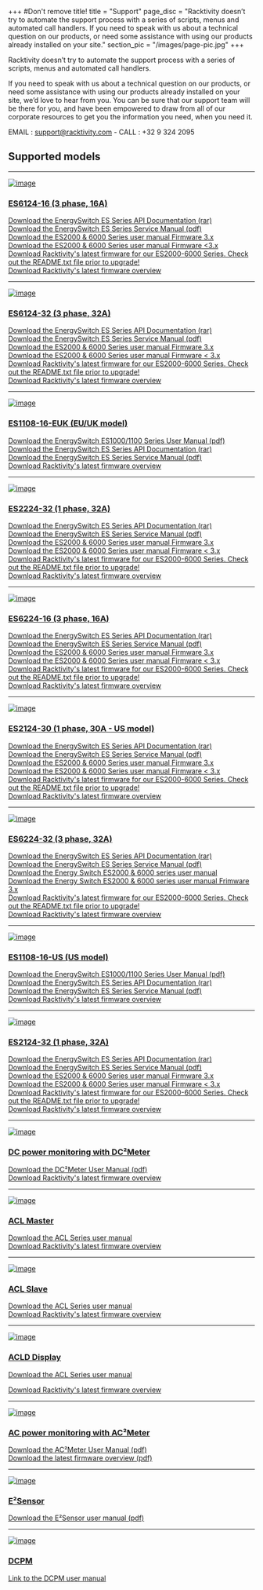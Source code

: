 +++
#Don't remove title!
title = "Support"
page_disc = "Racktivity doesn’t try to automate the support process with a series of scripts, menus and automated call handlers. If you need to speak with us about a technical question on our products, or need some assistance with using our products already installed on your site."
section_pic = "/images/page-pic.jpg"
+++

Racktivity doesn’t try to automate the support process with a series of scripts, menus and automated call handlers.

If you need to speak with us about a technical question on our products, or need some assistance with using our products already installed on your site, we’d love to hear from you. 
You can be sure that our support team will be there for you, and have been empowered to draw from all of our corporate resources
to get you the information you need, when you need it.

EMAIL : support@racktivity.com - CALL : +32 9 324 2095



## Supported models
---------------------------------------

[![image](/images/products_energyswitch_0U_gallery1%5B3%5D.png?itok=2pYUKPQ5)](/products/rack-power-management/es6124-16-3-phase-16a)



### [ES6124-16 (3 phase, 16A)](/products/rack-power-management/es6124-16-3-phase-16a)<br>




 
[Download the EnergySwitch ES Series API Documentation (rar)](/rar/ES_Series_-_API_Information_package_2.rar "ES_Series_-_API_Information_package.rar")    
[Download the EnergySwitch ES Series Service Manual (pdf)](/pdf/Racktivity_EnergySwitch_ES%2520Series-Service_Manual%5B1%5D_0.pdf "Racktivity_EnergySwitch_ES%20Series-Service_Manual[1].pdf")    
[Download the ES2000 & 6000 Series user manual Firmware 3.x](/pdf/ES2000%20%26%206000%20Series%20-%20User%20Manual%20v3.0_3.pdf "ES2000 &amp; 6000 Series - User Manual v3.0.pdf")    
[Download the ES2000 & 6000 Series user manual Firmware <3.x](/pdf/ES2000%20%26%206000%20Series%20-%20User%20Manual_0.pdf "ES2000 &amp; 6000 Series - User Manual.pdf")    
[Download Racktivity's latest firmware for our ES2000-6000 Series. Check out the README.txt file prior to upgrade!](/pdf/Racktivity_ES2000-6000_Series_v3.2.0.7_Firmware_Update_Package_1.rar "Racktivity_ES2000-6000_Series_v3.2.0.7_Firmware_Update_Package.rar")    
[Download Racktivity's latest firmware overview](/pdf/VersionTracker_0.pdf "VersionTracker.pdf")



----------------------------------------


[![image](/images/products_energyswitch_0U_gallery1%5B1%5D_0.png?itok=Sc5Ny2VK)](/products/rack-power-management/es6124-32-3-phase-32a)

### [ES6124-32 (3 phase, 32A)](/products/rack-power-management/es6124-32-3-phase-32a) <br>



[Download the EnergySwitch ES Series API Documentation (rar)](/rar/ES_Series_-_API_Information_package_3.rar "ES_Series_-_API_Information_package.rar")    
[Download the EnergySwitch ES Series Service Manual (pdf)](/pdf/Racktivity_EnergySwitch_ES%2520Series-Service_Manual%5B1%5D_1.pdf "Racktivity_EnergySwitch_ES%20Series-Service_Manual[1].pdf")    
[Download the ES2000 & 6000 Series user manual Firmware 3.x](/pdf/ES2000%20%26%206000%20Series%20-%20User%20Manual%20v3.0_5.pdf "ES2000 &amp; 6000 Series - User Manual v3.0.pdf")    
[Download the ES2000 & 6000 Series user manual Firmware < 3.x](/pdf/ES2000%20%26%206000%20Series%20-%20User%20Manual_1.pdf "ES2000 &amp; 6000 Series - User Manual.pdf")    
[Download Racktivity's latest firmware for our ES2000-6000 Series. Check out the README.txt file prior to upgrade!](/pdf/Racktivity_ES2000-6000_Series_v3.2.0.7_Firmware_Update_Package_2.rar "Racktivity_ES2000-6000_Series_v3.2.0.7_Firmware_Update_Package.rar")    
[Download Racktivity's latest firmware overview](/pdf/VersionTracker_1.pdf "VersionTracker.pdf")


--------------------------------------

[![image](/images/products_energyswitch_1U_gallery2%5B1%5D.png?itok=1FfKUs5J)](/products/rack-power-management/es1108-16-euk-euuk)

### [ES1108-16-EUK (EU/UK model)](/products/rack-power-management/es1108-16-euk-euuk)<br>



[Download the EnergySwitch ES1000/1100 Series User Manual (pdf)](/pdf/ES1000%20%26%201100%20Series%20-%20User%20Manual_0.pdf "ES1000 &amp; 1100 Series - User Manual.pdf")    
[Download the EnergySwitch ES Series API Documentation (rar)](/rar/ES_Series_-_API_Information_package_4.rar "ES_Series_-_API_Information_package.rar")    
[Download the EnergySwitch ES Series Service Manual (pdf)](/pdf/Racktivity_EnergySwitch_ES%2520Series-Service_Manual_0%5B1%5D.pdf "Racktivity_EnergySwitch_ES%20Series-Service_Manual_0[1].pdf")    
[Download Racktivity's latest firmware overview](/pdf/VersionTracker23may2014_3.pdf "VersionTracker23may2014.pdf")<br>

-------------------------------------


[![image](/images/products_energyswitch_0U_gallery2%5B1%5D%5B1%5D.png?itok=KhPD3BIb)](/products/rack-power-management/es2224-32-1-phase-32a)

### [ES2224-32 (1 phase, 32A)](/products/rack-power-management/es2224-32-1-phase-32a)<br>

[Download the EnergySwitch ES Series API Documentation (rar)](/rar/ES_Series_-_API_Information_package_1_0.rar "ES_Series_-_API_Information_package_1.rar")    
[Download the EnergySwitch ES Series Service Manual (pdf)](/pdf/Racktivity_EnergySwitch_ES%2520Series-Service_Manual%5B1%5D_2.pdf "Racktivity_EnergySwitch_ES%20Series-Service_Manual[1].pdf")    
[Download the ES2000 & 6000 Series user manual Firmware 3.x](/pdf/ES2000%20%26%206000%20Series%20-%20User%20Manual%20v3.0_7.pdf "ES2000 &amp; 6000 Series - User Manual v3.0.pdf")    
[Download the ES2000 & 6000 Series user manual Firmware < 3.x](/pdf/ES2000%20%26%206000%20Series%20-%20User%20Manual_2.pdf "ES2000 &amp; 6000 Series - User Manual.pdf")    
[Download Racktivity's latest firmware for our ES2000-6000 Series. Check out the README.txt file prior to upgrade!](/pdf/Racktivity_ES2000-6000_Series_v3.2.0.7_Firmware_Update_Package_3.rar "Racktivity_ES2000-6000_Series_v3.2.0.7_Firmware_Update_Package.rar")    
[Download Racktivity's latest firmware overview](/pdf/VersionTracker_2.pdf "VersionTracker.pdf")

---------------------------------------

[![image](/images/products_energyswitch_0U_gallery2%5B1%5D%5B3%5D.png?itok=1GEqA3kq)](/products/rack-power-management/es6224-16-3-phase-16a)

### [ES6224-16 (3 phase, 16A)](/products/rack-power-management/es6224-16-3-phase-16a)<br>



[Download the EnergySwitch ES Series API Documentation (rar)](/rar/ES_Series_-_API_Information_package_1_1.rar "ES_Series_-_API_Information_package_1.rar")    
[Download the EnergySwitch ES Series Service Manual (pdf)](/pdf/Racktivity_EnergySwitch_ES%2520Series-Service_Manual%5B1%5D_3.pdf "Racktivity_EnergySwitch_ES%20Series-Service_Manual[1].pdf")    
[Download the ES2000 & 6000 Series user manual Firmware 3.x](/pdf/ES2000%20%26%206000%20Series%20-%20User%20Manual%20v3.0_9.pdf "ES2000 &amp; 6000 Series - User Manual v3.0.pdf")    
[Download the ES2000 & 6000 Series user manual Firmware < 3.x](/pdf/ES2000%20%26%206000%20Series%20-%20User%20Manual_3.pdf "ES2000 &amp; 6000 Series - User Manual.pdf")    
[Download Racktivity's latest firmware for our ES2000-6000 Series. Check out the README.txt file prior to upgrade!](/pdf/Racktivity_ES2000-6000_Series_v3.2.0.7_Firmware_Update_Package_4.rar "Racktivity_ES2000-6000_Series_v3.2.0.7_Firmware_Update_Package.rar")    
[Download Racktivity's latest firmware overview](/pdf/VersionTracker_3.pdf "VersionTracker.pdf")

----------------------------------------


[![image](/images/products_energyswitch_0U_gallery1%5B1%5D%5B1%5D.png?itok=sKRJIw9y)](/products/rack-power-management/es2124-30-1-phase-30a-us)



### [ES2124-30 (1 phase, 30A - US model)](/products/rack-power-management/es2124-30-1-phase-30a-us)<br>




 
[Download the EnergySwitch ES Series API Documentation (rar)](/rar/ES_Series_-_API_Information_package_1_2.rar "ES_Series_-_API_Information_package_1.rar")    
[Download the EnergySwitch ES Series Service Manual (pdf)](/pdf/Racktivity_EnergySwitch_ES%2520Series-Service_Manual%5B1%5D_4.pdf "Racktivity_EnergySwitch_ES%20Series-Service_Manual[1].pdf")    
[Download the ES2000 & 6000 Series user manual Firmware 3.x](/pdf/ES2000%20%26%206000%20Series%20-%20User%20Manual%20v3.0_11.pdf "ES2000 &amp; 6000 Series - User Manual v3.0.pdf")    
[Download the ES2000 & 6000 Series user manual Firmware < 3.x](/pdf/ES2000%20%26%206000%20Series%20-%20User%20Manual_5.pdf "ES2000 &amp; 6000 Series - User Manual.pdf")    
[Download Racktivity's latest firmware for our ES2000-6000 Series. Check out the README.txt file prior to upgrade!](/pdf/Racktivity_ES2000-6000_Series_v3.2.0.7_Firmware_Update_Package_5.rar "Racktivity_ES2000-6000_Series_v3.2.0.7_Firmware_Update_Package.rar")    
[Download Racktivity's latest firmware overview](/pdf/VersionTracker_4.pdf "VersionTracker.pdf")

----------------------------------------

[![image](/images/products_energyswitch_0U_gallery1.png?itok=slFXMJMw)](/products/rack-power-management/es6224-32-3-phase-32a)



### [ES6224-32 (3 phase, 32A)](/products/rack-power-management/es6224-32-3-phase-32a)<br>




 
[Download the EnergySwitch ES Series API Documentation (rar)](/rar/ES_Series_-_API_Information_package.rar "ES_Series_-_API_Information_package.rar")    
[Download the EnergySwitch ES Series Service Manual (pdf)](/pdf/Racktivity_EnergySwitch_ES%20Series-Service_Manual.pdf "Racktivity_EnergySwitch_ES Series-Service_Manual.pdf")    
[Download the Energy Switch ES2000 & 6000 series user manual](/pdf/ES2000%20%26%206000%20Series%20-%20User%20Manual_4.pdf "ES2000 &amp; 6000 Series - User Manual.pdf")    
[Download the Energy Switch ES2000 & 6000 series user manual Frimware 3.x](/pdf/ES2000%20%26%206000%20Series%20-%20User%20Manual%20v3.0.pdf "ES2000 &amp; 6000 Series - User Manual v3.0.pdf")    
[Download Racktivity's latest firmware for our ES2000-6000 Series. Check out the README.txt file prior to upgrade!](/pdf/Racktivity_ES2000-6000_Series_v3.2.0.7_Firmware_Update_Package.rar "Racktivity_ES2000-6000_Series_v3.2.0.7_Firmware_Update_Package.rar")    
[Download Racktivity's latest firmware overview](/pdf/VersionTracker_5.pdf "VersionTracker.pdf")

----------------------------------------

[![image](/images/products_energyswitch_1U_gallery2.png?itok=d9tqsElh)](/products/rack-power-management/es1108-16-us-us)



### [ES1108-16-US (US model)](/products/rack-power-management/es1108-16-us-us)<br>





[Download the EnergySwitch ES1000/1100 Series User Manual (pdf)](/pdf/ES1000%20%26%201100%20Series%20-%20User%20Manual.pdf "ES1000 &amp; 1100 Series - User Manual.pdf")    
[Download the EnergySwitch ES Series API Documentation (rar)](/rar/ES_Series_-_API_Information_package_0.rar "ES_Series_-_API_Information_package.rar")    
[Download the EnergySwitch ES Series Service Manual (pdf)](/pdf/Racktivity_EnergySwitch_ES%20Series-Service_Manual_0.pdf "Racktivity_EnergySwitch_ES Series-Service_Manual.pdf")    
[Download Racktivity's latest firmware overview](/pdf/VersionTracker23may2014_6.pdf "VersionTracker23may2014.pdf")<br>



----------------------------------------

[![image](/images/products_energyswitch_0U_gallery1%5B1%5D.png?itok=zdqn_nRt)](/products/rack-power-management/es2124-32-1-phase-32a)



### [ES2124-32 (1 phase, 32A)](/products/rack-power-management/es2124-32-1-phase-32a)<br>




 
[Download the EnergySwitch ES Series API Documentation (rar)](/rar/ES_Series_-_API_Information_package_1.rar "ES_Series_-_API_Information_package.rar")    
[Download the EnergySwitch ES Series Service Manual (pdf)](/pdf/Racktivity_EnergySwitch_ES%2520Series-Service_Manual%5B1%5D.pdf "Racktivity_EnergySwitch_ES%20Series-Service_Manual[1].pdf")    
[Download the ES2000 & 6000 Series user manual Firmware 3.x](/pdf/ES2000%20%26%206000%20Series%20-%20User%20Manual%20v3.0_1.pdf "ES2000 &amp; 6000 Series - User Manual v3.0.pdf")    
[Download the ES2000 & 6000 Series user manual Firmware < 3.x](/pdf/ES2000%20%26%206000%20Series%20-%20User%20Manual.pdf "ES2000 &amp; 6000 Series - User Manual.pdf")    
[Download Racktivity's latest firmware for our ES2000-6000 Series. Check out the README.txt file prior to upgrade!](/pdf/Racktivity_ES2000-6000_Series_v3.2.0.7_Firmware_Update_Package_0.rar "Racktivity_ES2000-6000_Series_v3.2.0.7_Firmware_Update_Package.rar")    
[Download Racktivity's latest firmware overview](/pdf/VersionTracker.pdf "VersionTracker.pdf")

----------------------------------------




[![image](/images/products_dc2sensor_gallery1.png?itok=kbBcf0SC)](/products/infrastructure-power-management/dc-power-monitoring)



### [DC power monitoring with DC²Meter](/products/infrastructure-power-management/dc-power-monitoring)<br>




[Download the DC²Meter User Manual (pdf)](/pdf/DC2Meter%20Series%20-%20User%20Manual.pdf "DC2Meter Series - User Manual.pdf")    
[Download Racktivity's latest firmware overview](/pdf/VersionTracker23may2014_8.pdf "
VersionTracker23may2014.pdf")


----------------------------------------

[![image](/images/IMG_9163.jpg?itok=cprYKGts)](/products/infrastructure-power-management/acl-master)



### [ACL Master](/products/infrastructure-power-management/acl-master)<br>




[Download the ACL Series user manual](/pdf/ACL%20Series%20-%20User%20Manual_8.pdf "ACL Series - User Manual.pdf")    
[Download Racktivity's latest firmware overview](/pdf/VersionTracker23may2014_9.pdf "VersionTracker23may2014.pdf")


----------------------------------------

[![image](/images/IMG_9162_0.jpg?itok=f1nPIGbC)](/products/infrastructure-power-management/acl-slave)



### [ACL Slave](/products/infrastructure-power-management/acl-slave)<br>



[Download the ACL Series user manual](/pdf/ACL%20Series%20-%20User%20Manual_12.pdf "ACL Series - User Manual.pdf")    
[Download Racktivity's latest firmware overview](/pdf/VersionTracker23may2014_10.pdf "VersionTracker23may2014.pdf")



----------------------------------------

[![image](/images/IMG_6756_0.JPG?itok=6bKLCEP1)](/products/infrastructure-power-management/acld-display)



### [ACLD Display](/products/infrastructure-power-management/acld-display)<br>


[Download the ACL Series user manual](/pdf/ACL%20Series%20-%20User%20Manual_10.pdf "ACL Series - User Manual.pdf")

[Download Racktivity's latest firmware overview](/pdf/VersionTracker23may2014_9.pdf "VersionTracker23may2014.pdf")


----------------------------------------

[![image](/images/DC1.png?itok=-mwX_CEQ)](/products/infrastructure-power-management/ac-power-monitoring-ac2meter/)



### [AC power monitoring with AC²Meter](/products/infrastructure-power-management/ac-power-monitoring-ac%C2%B2meter)<br>





[Download the AC²Meter User Manual (pdf)](/pdf/AC2Meter%20Series%20-%20User%20Manual_0.pdf "AC2Meter Series - User Manual.pdf")    
[Download the latest firmware overview (pdf)](/pdf/VersionTracker28march2014_11.pdf "VersionTracker28march2014.pdf")



----------------------------------------

[![image](/images/products_energysensor_gallery1.png?itok=6A1QUlg1)](/products/environmental-management/E2Sensor/)



### [E²Sensor](/products/e2sensor/e%C2%B2sensor)



[Download the E²Sensor user manual (pdf)](/pdf/Racktivity_EnergySensor-User_Manual_0.pdf "Racktivity_EnergySensor-User_Manual.pdf")



----------------------------------------

[![image](/images/overviewsmall.jpg)](/products/power-management-software/dcpm)



### [DCPM](/products/power-management-software/dcpm)





[Link to the DCPM user manual](/pdf/DCPM%20-%20Manual_0.pdf "DCPM - Manual.pdf")